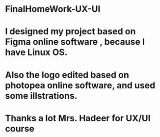 # FinalHomeWork-UX-UI

# I designed my project based on Figma online software , because I have Linux OS.
# Also the logo edited based on photopea online software, and used some illstrations.
# Thanks a lot Mrs. Hadeer for UX/UI course
